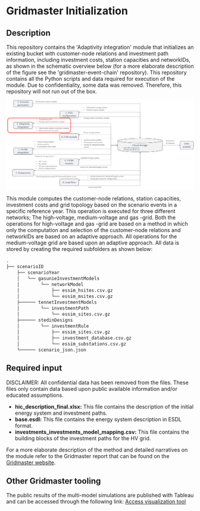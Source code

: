 # Gridmaster Initialization

## Description

This repository contains the 'Adaptivity integration' module that initializes an existing bucket with customer-node relations and investment path information, including investment costs, station capacities and networkIDs, as shown in the schematic overview below (for a more elaborate description of the figure see the 'gridmaster-event-chain' repository). This repository contains all the Python scripts and data required for execution of the module. Due to confidentiality, some data was removed. Therefore, this repository will not run out of the box.

![Functional Design](images/functionDesign_ESDLConfiguration.png)

This module computes the customer-node relations, station capacities, investment costs and grid topology based on the scenario events in a specific reference year. This operation is executed for three different networks; The high-voltage, medium-voltage and gas -grid. Both the operations for high-voltage and gas -grid are based on a method in which only the computation and selection of the customer-node relations and networkIDs are based on an adaptive approach. All operations for the medium-voltage grid are based upon an adaptive approach. All data is stored by creating the required subfolders as shown below:

    .
    ├── scenarioID
        ├── scenarioYear
        │   └── gasunieInvestmentModels
        │        └── networkModel
        │            ├── essim_hsites.csv.gz
        │            └── essim_msites.csv.gz
        ├────── tennetInvestmentModels
        │        └── investmentPath
        │            └── essim_sites.csv.gz
        ├────── stedinDesigns
        │        └── investmentRule
        │            ├── essim_sites.csv.gz
        │            ├── investment_database.csv.gz
        │            └── essim_substations.csv.gz
        └────── scenario_json.json

## Required input

DISCLAIMER: All confidential data has been removed from the files. These files only contain data based upon public available information and/or educated assumptions.

- **hic_description_final.xlsx:** This file contains the description of the initial energy system and investment paths.
- **base.esdl:** This file contains the energy system description in ESDL format.
- **investments_investments_model_mapping.csv:** This file contains the building blocks of the investment paths for the HV grid.

For a more elaborate description of the method and detailed narratives on the module refer to the Gridmaster report that can be found on the [Gridmaster website](https://gridmaster.nl/).

## Other Gridmaster tooling

The public results of the multi-model simulations are published with Tableau and can be accessed through the following link: [Access visualization tool](https://public.tableau.com/app/profile/gridmaster2022)
